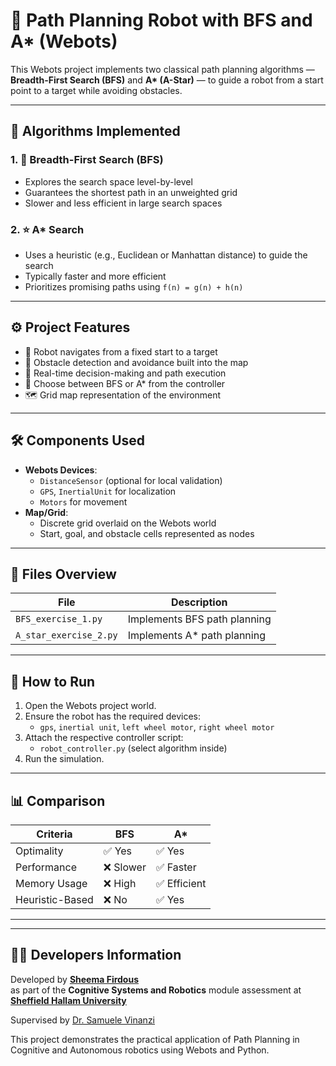 # 🤖 Path Planning Robot with BFS and A* (Webots)

This Webots project implements two classical path planning algorithms — **Breadth-First Search (BFS)** and **A\* (A-Star)** — to guide a robot from a start point to a target while avoiding obstacles.

---

## 🧠 Algorithms Implemented

### 1. 🔄 Breadth-First Search (BFS)

- Explores the search space level-by-level
- Guarantees the shortest path in an unweighted grid
- Slower and less efficient in large search spaces

### 2. ⭐ A* Search

- Uses a heuristic (e.g., Euclidean or Manhattan distance) to guide the search
- Typically faster and more efficient
- Prioritizes promising paths using `f(n) = g(n) + h(n)`

---

## ⚙️ Project Features

- 📍 Robot navigates from a fixed start to a target
- 🚧 Obstacle detection and avoidance built into the map
- 🧭 Real-time decision-making and path execution
- 🔄 Choose between BFS or A* from the controller
- 🗺️ Grid map representation of the environment

---

## 🛠️ Components Used

- **Webots Devices**:
  - `DistanceSensor` (optional for local validation)
  - `GPS`, `InertialUnit` for localization
  - `Motors` for movement
- **Map/Grid**:
  - Discrete grid overlaid on the Webots world
  - Start, goal, and obstacle cells represented as nodes

---

## 📁 Files Overview

| File                  | Description                              |
|-----------------------|------------------------------------------|
| `BFS_exercise_1.py` | Implements BFS path planning             |
| `A_star_exercise_2.py` | Implements A* path planning            |

---

## 🚀 How to Run

1. Open the Webots project world.
2. Ensure the robot has the required devices:
   - `gps`, `inertial unit`, `left wheel motor`, `right wheel motor`
3. Attach the respective controller script:
   - `robot_controller.py` (select algorithm inside)
4. Run the simulation.

---

## 📊 Comparison

| Criteria         | BFS          | A*            |
|------------------|--------------|----------------|
| Optimality       | ✅ Yes        | ✅ Yes         |
| Performance      | ❌ Slower     | ✅ Faster      |
| Memory Usage     | ❌ High       | ✅ Efficient   |
| Heuristic-Based  | ❌ No         | ✅ Yes         |

---

---

## 👩‍💻 Developers Information

Developed by **[Sheema Firdous](https://www.linkedin.com/in/sheema-firdous-67b9b8181/)**  
as part of the **Cognitive Systems and Robotics** module assessment  at **[Sheffield Hallam University](https://www.shu.ac.uk/)**

Supervised by [Dr. Samuele Vinanzi](https://www.linkedin.com/in/samuelevinanzi/)

This project demonstrates the practical application of Path Planning in Cognitive and Autonomous robotics using Webots and Python.
